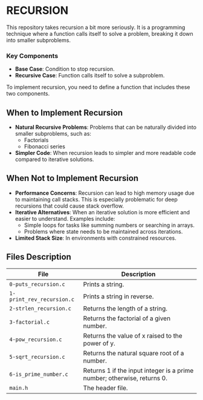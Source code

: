 # RECURSION

This repository takes recursion a bit more seriously. It is a programming technique where a function calls itself to solve a problem, breaking it down into smaller subproblems.

### Key Components
* **Base Case**: Condition to stop recursion.
* **Recursive Case**: Function calls itself to solve a subproblem.

To implement recursion, you need to define a function that includes these two components.

## When to Implement Recursion
* **Natural Recursive Problems**: Problems that can be naturally divided into smaller subproblems, such as:
  - Factorials
  - Fibonacci series
* **Simpler Code**: When recursion leads to simpler and more readable code compared to iterative solutions.

## When Not to Implement Recursion
* **Performance Concerns**: Recursion can lead to high memory usage due to maintaining call stacks. This is especially problematic for deep recursions that could cause stack overflow.
* **Iterative Alternatives**: When an iterative solution is more efficient and easier to understand. Examples include:
  - Simple loops for tasks like summing numbers or searching in arrays.
  - Problems where state needs to be maintained across iterations.
* **Limited Stack Size**: In environments with constrained resources.

## Files Description

| File                        | Description                                                 |
|-----------------------------|-------------------------------------------------------------|
| `0-puts_recursion.c`       | Prints a string.                                           |
| `1-print_rev_recursion.c`  | Prints a string in reverse.                               |
| `2-strlen_recursion.c`     | Returns the length of a string.                           |
| `3-factorial.c`            | Returns the factorial of a given number.                 |
| `4-pow_recursion.c`        | Returns the value of x raised to the power of y.         |
| `5-sqrt_recursion.c`       | Returns the natural square root of a number.             |
| `6-is_prime_number.c`      | Returns 1 if the input integer is a prime number; otherwise, returns 0. |
| `main.h`                   | The header file.                                          |

